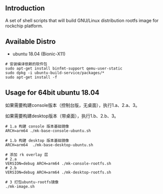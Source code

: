 ## Introduction

A set of shell scripts that will build GNU/Linux distribution rootfs image
for rockchip platform.

## Available Distro

* ubuntu 18.04 (Bionic-X11)

```
# 安装编译依赖的软件包
sudo apt-get install binfmt-support qemu-user-static
sudo dpkg -i ubuntu-build-service/packages/*
sudo apt-get install -f
```

## Usage for 64bit ubuntu 18.04

如果需要构建console版本（控制台版，无桌面），执行1.a、2.a、3。

如果需要构建desktop版本（带桌面），执行1.b、2.b、3。

```
# 1.a 构建 console 版本基础镜像
ARCH=arm64 ./mk-base-console-ubuntu.sh

# 1.b 构建 desktop 版本基础镜像
ARCH=arm64  ./mk-base-desktop-ubuntu.sh

# 添加 rk overlay 层
# 2.a
VERSION=debug ARCH=arm64 ./mk-console-rootfs.sh
# 2.b
VERSION=debug ARCH=arm64 ./mk-desktop-rootfs.sh

# 3 打包ubuntu-rootfs镜像
./mk-image.sh
```
